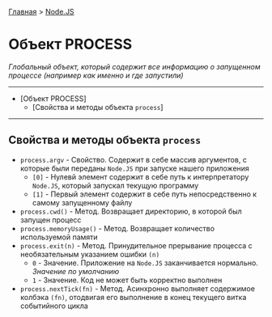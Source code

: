 [Главная](../../README.md#readme) > [Node.JS](../README.md#readme)

# Объект PROCESS

*Глобальный объект, который содержит все информацию о запущенном процессе (например как именно и где запустили)*

***

- [Объект PROCESS]
  - [Свойства и методы объекта `process`]

***

## Свойства и методы объекта `process`

* `process.argv` - Свойство. Содержит в себе массив аргументов, с которые были переданы `Node.JS` при запуске нашего приложения
  * `[0]` - Нулевй элемент содержит в себе путь к интерпретатору `Node.JS`, который запускал текущую программу
  * `[1]` - Первый элемент содержит в себе путь непосредственно к самому запущенному файлу
* `process.cwd()` - Метод. Возвращает директорию, в которой был запущен процесс
* `process.memoryUsage()` - Метод. Возвращает количество используемой памяти
* `process.exit(n)` - Метод. Принудительное прерывание процесса с необязательным указанием ошибки `(n)`
  * `0` - Значение. Приложение на `Node.JS` заканчивается нормально. *Значение по умолчанию*
  * `1` - Значение. Код не может быть корректно выполнен
* `process.nextTick(fn)` - Метод. Асинхронно выполняет содержимое колбэка `(fn)`, отодвигая его выполнение в конец текущего витка событийного цикла
